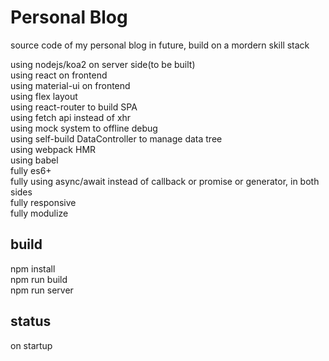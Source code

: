 # Personal Blog
source code of my personal blog in future, build on a mordern skill stack  

using nodejs/koa2 on server side(to be built)  
using react on frontend  
using material-ui on frontend  
using flex layout  
using react-router to build SPA  
using fetch api instead of xhr  
using mock system to offline debug  
using self-build DataController to manage data tree  
using webpack HMR  
using babel  
fully es6+  
fully using async/await instead of callback or promise or generator, in both sides  
fully responsive  
fully modulize    

## build 
npm install  
npm run build  
npm run server  

## status
on startup  


